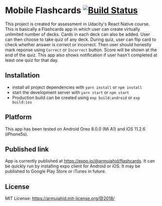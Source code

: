 # Mobile Flashcards [![Build Status](https://travis-ci.org/armujahid/reactnd-project-mobile-flashcards.svg?branch=master)](https://travis-ci.org/armujahid/reactnd-project-mobile-flashcards)

This project is created for assessment in Udacity's React Native course.
This is basically a Flashcards app in which user can create virtually unlimited number of decks.
Cards in each deck can also be added.
User can then choose to take quiz of any deck.
During quiz, user can flip card to check whether answer is correct or incorrect.
Then user should honestly mark reponse using `Correct` or `Incorrect` button.
Score will be shown at the end of the quiz.
This app also shows notification if user hasn't completed at least one quiz for that day.

## Installation

* install all project dependencies with `yarn install` or `npm install`
* start the development server with `yarn start` or `npm start`
* Production build can be created using  `exp build:android` or `exp build:ios`

## Platform

This app has been tested on Android Oreo 8.0.0 (Mi A1) and iOS 11.2.6 (iPhone5s).

## Published link

App is currently published at https://expo.io/@armujahid/flashcards.
It can be quickly run by installing expo client for Android or iOS.
It may be published to Google Play Store or iTunes in future.

## License

MIT License: https://armujahid.mit-license.org/@2018/

